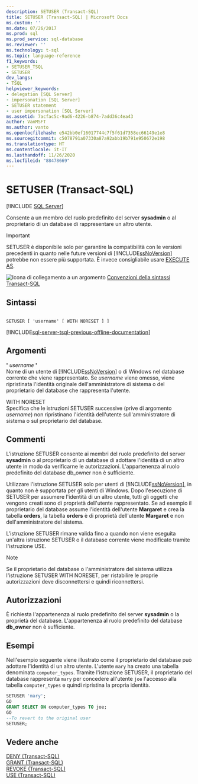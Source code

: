 ```yaml
---
description: SETUSER (Transact-SQL)
title: SETUSER (Transact-SQL) | Microsoft Docs
ms.custom: ''
ms.date: 07/26/2017
ms.prod: sql
ms.prod_service: sql-database
ms.reviewer: ''
ms.technology: t-sql
ms.topic: language-reference
f1_keywords:
- SETUSER_TSQL
- SETUSER
dev_langs:
- TSQL
helpviewer_keywords:
- delegation [SQL Server]
- impersonation [SQL Server]
- SETUSER statement
- user impersonation [SQL Server]
ms.assetid: 7acfac5c-9ad6-4226-b874-7add36c4ea43
author: VanMSFT
ms.author: vanto
ms.openlocfilehash: e542bb0ef16017744c7f5f61d7358ec66149e1e8
ms.sourcegitcommit: c5078791a07330a87a92abb19b791e950672e198
ms.translationtype: HT
ms.contentlocale: it-IT
ms.lasthandoff: 11/26/2020
ms.locfileid: "88478669"
---
```

# <a name="setuser-transact-sql"></a>SETUSER (Transact-SQL)
[!INCLUDE [SQL Server](../../includes/applies-to-version/sqlserver.md)]

  Consente a un membro del ruolo predefinito del server **sysadmin** o al proprietario di un database di rappresentare un altro utente.  
  
> [!IMPORTANT]  
>  SETUSER è disponibile solo per garantire la compatibilità con le versioni precedenti in quanto nelle future versioni di [!INCLUDE[ssNoVersion](../../includes/ssnoversion-md.md)] potrebbe non essere più supportata. È invece consigliabile usare [EXECUTE AS](../../t-sql/statements/execute-as-transact-sql.md).  
  
 ![Icona di collegamento a un argomento](../../database-engine/configure-windows/media/topic-link.gif "Icona di collegamento a un argomento") [Convenzioni della sintassi Transact-SQL](../../t-sql/language-elements/transact-sql-syntax-conventions-transact-sql.md)  
  
## <a name="syntax"></a>Sintassi  
  
```syntaxsql
  
SETUSER [ 'username' [ WITH NORESET ] ]   
```  
  
[!INCLUDE[sql-server-tsql-previous-offline-documentation](../../includes/sql-server-tsql-previous-offline-documentation.md)]

## <a name="arguments"></a>Argomenti
 **'** *username* **'**  
 Nome di un utente di [!INCLUDE[ssNoVersion](../../includes/ssnoversion-md.md)] o di Windows nel database corrente che viene rappresentato. Se *username* viene omesso, viene ripristinata l'identità originale dell'amministratore di sistema o del proprietario del database che rappresenta l'utente.  
  
 WITH NORESET  
 Specifica che le istruzioni SETUSER successive (prive di argomento *username*) non ripristinano l'identità dell'utente sull'amministratore di sistema o sul proprietario del database.  
  
## <a name="remarks"></a>Commenti  
 L'istruzione SETUSER consente ai membri del ruolo predefinito del server **sysadmin** o al proprietario di un database di adottare l'identità di un altro utente in modo da verificarne le autorizzazioni. L'appartenenza al ruolo predefinito del database db_owner non è sufficiente.  
  
 Utilizzare l'istruzione SETUSER solo per utenti di [!INCLUDE[ssNoVersion](../../includes/ssnoversion-md.md)], in quanto non è supportata per gli utenti di Windows. Dopo l'esecuzione di SETUSER per assumere l'identità di un altro utente, tutti gli oggetti che vengono creati sono di proprietà dell'utente rappresentato. Se ad esempio il proprietario del database assume l'identità dell'utente **Margaret** e crea la tabella **orders**, la tabella **orders** è di proprietà dell'utente **Margaret** e non dell'amministratore del sistema.  
  
 L'istruzione SETUSER rimane valida fino a quando non viene eseguita un'altra istruzione SETUSER o il database corrente viene modificato tramite l'istruzione USE.  
  
> [!NOTE]  
>  Se il proprietario del database o l'amministratore del sistema utilizza l'istruzione SETUSER WITH NORESET, per ristabilire le proprie autorizzazioni deve disconnettersi e quindi riconnettersi.  
  
## <a name="permissions"></a>Autorizzazioni  
 È richiesta l'appartenenza al ruolo predefinito del server **sysadmin** o la proprietà del database. L'appartenenza al ruolo predefinito del database **db_owner** non è sufficiente.  
  
## <a name="examples"></a>Esempi  
 Nell'esempio seguente viene illustrato come il proprietario del database può adottare l'identità di un altro utente. L'utente `mary` ha creato una tabella denominata `computer_types`. Tramite l'istruzione SETUSER, il proprietario del database rappresenta `mary` per concedere all'utente `joe` l'accesso alla tabella `computer_types` e quindi ripristina la propria identità.  
  
```sql
SETUSER 'mary';  
GO  
GRANT SELECT ON computer_types TO joe;  
GO  
--To revert to the original user  
SETUSER;  
```  
  
## <a name="see-also"></a>Vedere anche  
 [DENY &#40;Transact-SQL&#41;](../../t-sql/statements/deny-transact-sql.md)   
 [GRANT &#40;Transact-SQL&#41;](../../t-sql/statements/grant-transact-sql.md)   
 [REVOKE &#40;Transact-SQL&#41;](../../t-sql/statements/revoke-transact-sql.md)   
 [USE &#40;Transact-SQL&#41;](../../t-sql/language-elements/use-transact-sql.md)  
  
  
